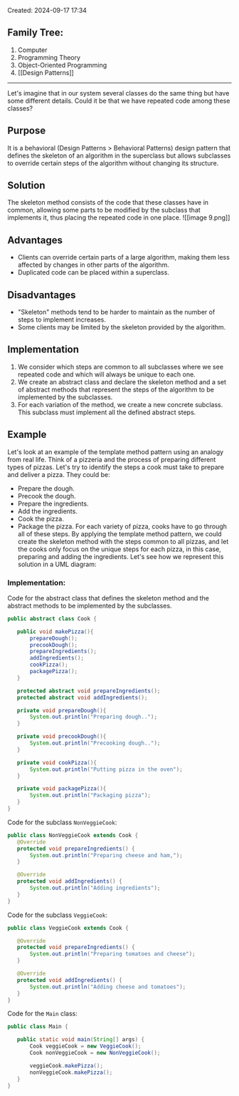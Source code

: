 Created: 2024-09-17 17:34
## Family Tree:
1. Computer
2. Programming Theory
3. Object-Oriented Programming
4. [[Design Patterns]]
-- -
Let's imagine that in our system several classes do the same thing but have some different details. Could it be that we have repeated code among these classes?
## Purpose
It is a behavioral (Design Patterns > Behavioral Patterns) design pattern that defines the skeleton of an algorithm in the superclass but allows subclasses to override certain steps of the algorithm without changing its structure.
## Solution
The skeleton method consists of the code that these classes have in common, allowing some parts to be modified by the subclass that implements it, thus placing the repeated code in one place.
![[image 9.png]]
## Advantages
- Clients can override certain parts of a large algorithm, making them less affected by changes in other parts of the algorithm.
- Duplicated code can be placed within a superclass.
## Disadvantages
- "Skeleton" methods tend to be harder to maintain as the number of steps to implement increases.
- Some clients may be limited by the skeleton provided by the algorithm.
## Implementation
1. We consider which steps are common to all subclasses where we see repeated code and which will always be unique to each one.  
2. We create an abstract class and declare the skeleton method and a set of abstract methods that represent the steps of the algorithm to be implemented by the subclasses.  
3. For each variation of the method, we create a new concrete subclass. This subclass must implement all the defined abstract steps.
## Example
Let's look at an example of the template method pattern using an analogy from real life. Think of a pizzeria and the process of preparing different types of pizzas. Let's try to identify the steps a cook must take to prepare and deliver a pizza. They could be:
- Prepare the dough.
- Precook the dough.
- Prepare the ingredients.
- Add the ingredients.
- Cook the pizza.
- Package the pizza.
For each variety of pizza, cooks have to go through all of these steps. By applying the template method pattern, we could create the skeleton method with the steps common to all pizzas, and let the cooks only focus on the unique steps for each pizza, in this case, preparing and adding the ingredients. Let's see how we represent this solution in a UML diagram:
### Implementation:
Code for the abstract class that defines the skeleton method and the abstract methods to be implemented by the subclasses.
```java
public abstract class Cook {

   public void makePizza(){
       prepareDough();
       precookDough();
       prepareIngredients();
       addIngredients();
       cookPizza();
       packagePizza();
   }

   protected abstract void prepareIngredients();
   protected abstract void addIngredients();

   private void prepareDough(){
       System.out.println("Preparing dough..");
   }

   private void precookDough(){
       System.out.println("Precooking dough..");
   }

   private void cookPizza(){
       System.out.println("Putting pizza in the oven");
   }

   private void packagePizza(){
       System.out.println("Packaging pizza");
   }
}
```
Code for the subclass `NonVeggieCook`:
```java
public class NonVeggieCook extends Cook {
   @Override
   protected void prepareIngredients() {
       System.out.println("Preparing cheese and ham,");
   }

   @Override
   protected void addIngredients() {
       System.out.println("Adding ingredients");
   }
}
```
Code for the subclass `VeggieCook`:
```java
public class VeggieCook extends Cook {

   @Override
   protected void prepareIngredients() {
       System.out.println("Preparing tomatoes and cheese");
   }

   @Override
   protected void addIngredients() {
       System.out.println("Adding cheese and tomatoes");
   }
}
```
Code for the `Main` class:
```java
public class Main {

   public static void main(String[] args) {
       Cook veggieCook = new VeggieCook();
       Cook nonVeggieCook = new NonVeggieCook();

       veggieCook.makePizza();
       nonVeggieCook.makePizza();
   }
}
```